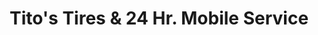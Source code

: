 ---
title: "Tito's Tires & 24 Hr. Mobile Service"
url: /mary-esther/titos-tires-und-24-hr-mobile-service/
shop: Reifen
---